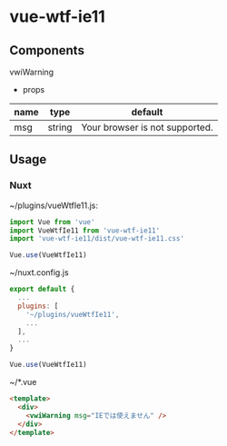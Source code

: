 # vue-wtf-ie11

## Components
vwiWarning
- props

|  name  |  type   |  default  |
| ------ | ------- | --------- |
|  msg   |  string | Your browser is not supported. |


## Usage

### Nuxt
~/plugins/vueWtfIe11.js:

```javascript
import Vue from 'vue'
import VueWtfIe11 from 'vue-wtf-ie11'
import 'vue-wtf-ie11/dist/vue-wtf-ie11.css'

Vue.use(VueWtfIe11)
```

~/nuxt.config.js

```javascript
export default {
  ...
  plugins: [
    '~/plugins/vueWtfIe11',
    ...
  ],
  ...
}

Vue.use(VueWtfIe11)
```

~/*.vue

```html
<template>
  <div>
    <vwiWarning msg="IEでは使えません" />
  </div>
</template>
```

